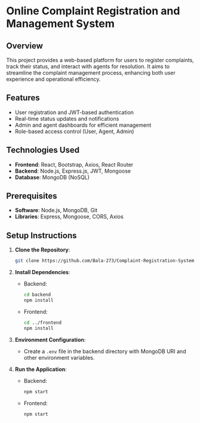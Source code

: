 # Online Complaint Registration and Management System

## Overview
This project provides a web-based platform for users to register complaints, track their status, and interact with agents for resolution. It aims to streamline the complaint management process, enhancing both user experience and operational efficiency.

## Features
- User registration and JWT-based authentication
- Real-time status updates and notifications
- Admin and agent dashboards for efficient management
- Role-based access control (User, Agent, Admin)

## Technologies Used
- **Frontend**: React, Bootstrap, Axios, React Router
- **Backend**: Node.js, Express.js, JWT, Mongoose
- **Database**: MongoDB (NoSQL)

## Prerequisites
- **Software**: Node.js, MongoDB, Git
- **Libraries**: Express, Mongoose, CORS, Axios

## Setup Instructions
1. **Clone the Repository**:
   ```bash
   git clone https://github.com/Bala-273/Complaint-Registration-System.git
   ```
2. **Install Dependencies**:
   - Backend:
     ```bash
     cd backend
     npm install
     ```
   - Frontend:
     ```bash
     cd ../frontend
     npm install
     ```
3. **Environment Configuration**:
   - Create a `.env` file in the backend directory with MongoDB URI and other environment variables.

4. **Run the Application**:
   - Backend:
     ```bash
     npm start
     ```
   - Frontend:
     ```bash
     npm start
     ```
